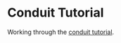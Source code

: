 # Conduit Tutorial

Working through the [conduit
tutorial](https://github.com/snoyberg/conduit#readme).
